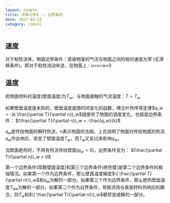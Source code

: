 ```yaml
---
layout: simple
title: 流体力学8 —— 边界条件
date: 2017-03-23
category: comsol
---
```


<script type="text/x-mathjax-config">MathJax.Hub.Config({tex2jax: {inlineMath:[['$','$']]}});</script>
<script type="text/javascript" src="http://cdn.mathjax.org/mathjax/latest/MathJax.js?config=TeX-AMS-MML_HTMLorMML"></script>


## 速度
对于粘性流体，物面边界条件：紧挨物面的气流与物面之间的相对速度为零 (无滑移条件)。即对于粘性流动来说，在物面上：u=v=w=0

## 温度
若物面材料的温度(壁面温度)为$T_w$，与物面接触的气流温度：$T=T_w$

如果壁面温度是未知的，壁面温度是随时间变化的函数，傅立叶热传导定律$q_w = -(k \frac{\partial T}{\partial n})_w$就提供了物面的温度变化，也就是边界条件：
$(\frac{\partial T}{\partial n})_w = -\frac{q_w}{k}$

$q_w$是传给物面的瞬时热流，n表示物面的法相。上式说明了物面对传给物面的热流$q_w$作出响应，改变了壁面温度$T_w$，而$T_w$又反过来影响$q_w$。

当壁面绝热时，不再有热流传给壁面($q_w=0$)，边界条件变为：
$(\frac{\partial T}{\partial n})_w = 0$

第一个边界条件(常数壁面温度)和第三个边界条件(绝热壁)是第二个边界条件的极端情况。如果第一个作为边界条件，那么壁面温度梯度$\( \frac{\partial T}{\partial n}\)_w$和$q_w$为解的一部分。如果第三个作为边界条件，那么绝热壁面温度$T_{aw}$为解的一部分。如果第二个作为边界条件，导致流场与表面材料热响应的耦合，则$T_{w}$和$\( \frac{\partial T}{\partial n}\)_w$都将变成解的一部分。